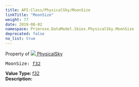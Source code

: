 ```yaml
---
title: API:Class/PhysicalSky/MoonSize
linkTitle: "MoonSize"
weight: 77
date: 2019-08-02
namespace: Primrose.DataModel.Skies.PhysicalSky.MoonSize
deprecated: false
no_list: true
---
```

Property of <a href="/docs/api-reference/Class/PhysicalSky"><img src="/icons/silk/sky.png"/>&nbsp;PhysicalSky</a>
<pre class="method-declaration">
MoonSize: <a class="type" href="/docs/api-reference/System/Primitives#single">f32</a></pre>
<b>Value Type: </b>
<a class="type" href="/docs/api-reference/System/Primitives#single">f32</a>
<br/>
<b>Description: </b>